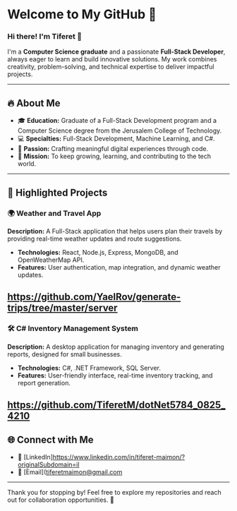 # Welcome to My GitHub 🌟

### Hi there! I'm Tiferet 👋

I'm a **Computer Science graduate** and a passionate **Full-Stack Developer**, always eager to learn and build innovative solutions. My work combines creativity, problem-solving, and technical expertise to deliver impactful projects.

---

## 🔥 About Me
- 🎓 **Education:** Graduate of a Full-Stack Development program and a Computer Science degree from the Jerusalem College of Technology.
- 💻 **Specialties:** Full-Stack Development, Machine Learning, and C#.
- 🌟 **Passion:** Crafting meaningful digital experiences through code.
- 🚀 **Mission:** To keep growing, learning, and contributing to the tech world.

---

## 📂 Highlighted Projects

### 🌍 Weather and Travel App
**Description:** A Full-Stack application that helps users plan their travels by providing real-time weather updates and route suggestions.  
- **Technologies:** React, Node.js, Express, MongoDB, and OpenWeatherMap API.  
- **Features:** User authentication, map integration, and dynamic weather updates.  

https://github.com/YaelRov/generate-trips/tree/master/server
---


### 🛠️ C# Inventory Management System
**Description:** A desktop application for managing inventory and generating reports, designed for small businesses.  
- **Technologies:** C#, .NET Framework, SQL Server.  
- **Features:** User-friendly interface, real-time inventory tracking, and report generation.  

https://github.com/TiferetM/dotNet5784_0825_4210
---

## 🌐 Connect with Me
- 💼 [LinkedIn]https://www.linkedin.com/in/tiferet-maimon/?originalSubdomain=il
- 📧 [Email](tiferetmaimon@gmail.com

---

Thank you for stopping by! Feel free to explore my repositories and reach out for collaboration opportunities. 🚀
